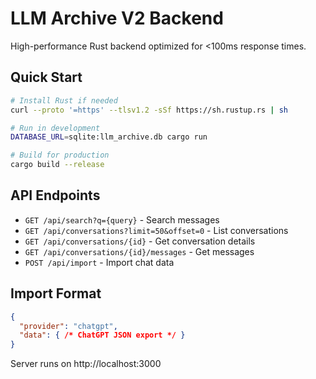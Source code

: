 # LLM Archive V2 Backend

High-performance Rust backend optimized for <100ms response times.

## Quick Start

```bash
# Install Rust if needed
curl --proto '=https' --tlsv1.2 -sSf https://sh.rustup.rs | sh

# Run in development
DATABASE_URL=sqlite:llm_archive.db cargo run

# Build for production
cargo build --release
```

## API Endpoints

- `GET /api/search?q={query}` - Search messages
- `GET /api/conversations?limit=50&offset=0` - List conversations
- `GET /api/conversations/{id}` - Get conversation details
- `GET /api/conversations/{id}/messages` - Get messages
- `POST /api/import` - Import chat data

## Import Format

```json
{
  "provider": "chatgpt",
  "data": { /* ChatGPT JSON export */ }
}
```

Server runs on http://localhost:3000